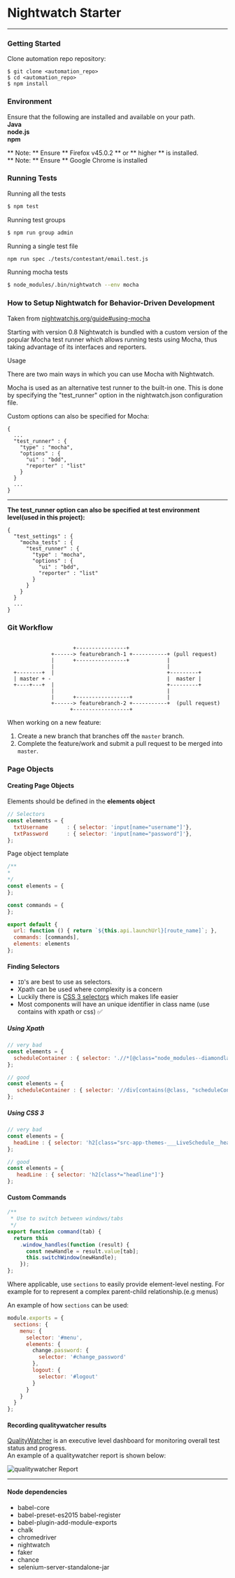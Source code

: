 # Nightwatch Starter

***

### Getting Started

Clone automation repo repository:
```
$ git clone <automation_repo>
$ cd <automation_repo>
$ npm install
```

### Environment
Ensure that the following are installed and available on your path.  
**Java  
node.js   
npm**


** Note: ** Ensure ** Firefox v45.0.2 ** or ** higher ** is installed.  
** Note: ** Ensure ** Google Chrome is installed

### Running Tests
Running all the tests
```sh
$ npm test
```
Running test groups
```sh
$ npm run group admin
```
Running a single test file
```sh
npm run spec ./tests/contestant/email.test.js
```
Running mocha tests
```sh
$ node_modules/.bin/nightwatch --env mocha
```

### How to Setup Nightwatch for Behavior-Driven Development

Taken from [nightwatchjs.org/guide#using-mocha](http://nightwatchjs.org/guide#using-mocha)

Starting with version 0.8 Nightwatch is bundled with a custom version of the popular Mocha test runner which allows running tests using Mocha, thus taking advantage of its interfaces and reporters.

Usage

There are two main ways in which you can use Mocha with Nightwatch.

Mocha is used as an alternative test runner to the built-in one. This is done by specifying the "test_runner" option in the nightwatch.json configuration file.

Custom options can also be specified for Mocha:

```
{
  ...
  "test_runner" : {
    "type" : "mocha",
    "options" : {
      "ui" : "bdd",
      "reporter" : "list"
    }
  }
  ...
}
```
---

**The test_runner option can also be specified at test environment level(used in this project):**

```
{
  "test_settings" : {
    "mocha_tests" : {
      "test_runner" : {
        "type" : "mocha",
        "options" : {
          "ui" : "bdd",
          "reporter" : "list"
        }
      }
    }
  }
  ...
}
```

### Git Workflow 

```

                     +----------------+
              +------> featurebranch-1 +-----------+ (pull request)
              |      +----------------+            |
              |                                    |
  +--------+  |                                    +---------+
  | master + -                                     |  master |
  +----+---+  |                                    +---------+  
              |                                    |
              |      +-----------------+           |            
              +------> featurebranch-2 +-----------+  (pull request)
                    +------------------+
```


When working on a new feature:

1. Create a new branch that branches off the `master` branch.
2. Complete the feature/work and submit a pull request to be merged into `master`.

### Page Objects

#### Creating Page Objects

Elements should be defined in the **elements object**

```js
// Selectors
const elements = {
  txtUsername      : { selector: 'input[name="username"]'},
  txtPassword      : { selector: 'input[name="password"]'},
};
```

Page object template

```js
/**
*
*/
const elements = {
};

const commands = {
};

export default {
  url: function () { return `${this.api.launchUrl}[route_name]`; },
  commands: [commands],
  elements: elements
};
```



#### Finding Selectors

* `ID`'s are best to use as selectors.
* Xpath can be used where complexity is a concern
* Luckily there is [CSS 3 selectors](http://www.w3schools.com/cssref/trysel.asp?selector=[id*=s]) which makes life easier
* Most components will have an unique identifier in class name (use contains with xpath or css) :white_check_mark:

##### Using Xpath

```js
// very bad
const elements = {
  scheduleContainer : { selector: './/*[@class="node_modules--diamondla-dcg-shared-react-lib-components-LiveSchedule-___LiveSchedule__scheduleContainer___3q6We', locateStrategy:'xpath'}
};

// good
const elements = {
   scheduleContainer : { selector: '//div[contains(@class, "scheduleContainer")]', locateStrategy: 'xpath'} 
};
```

##### Using CSS 3

```js
// very bad
const elements = {
  headLine : { selector: 'h2[class="src-app-themes-___LiveSchedule__headline___3yUlj node_modules--diamondla-dcg-shared-react-lib-components-LiveSchedule-___LiveSchedule__headline___3VZBr node_modules--diamondla-dcg-shared-react-lib-stylesheets-___objects-isolation__component___bLyEg node_modules--diamondla-dcg-shared-react-lib-stylesheets-___objects-isolation__reset___38kVl"]'}
};

// good
const elements = {
   headLine : { selector: 'h2[class*="headline"]'} 
};
```

#### Custom Commands

```js
/**
 * Use to switch between windows/tabs
 */
export function command(tab) {
  return this
    .window_handles(function (result) {
      const newHandle = result.value[tab];
      this.switchWindow(newHandle);
    });
};

```

Where applicable, use `sections` to easily provide element-level nesting. For example for to represent a complex parent-child relationship.(e.g menus)

An example of how `sections` can be used:

```js
module.exports = {
  sections: {
    menu: {
      selector: '#menu',
      elements: {
        change.password: {
          selector: '#change_password'
        },
        logout: {
          selector: '#logout'
        }
      }
    }
  }
};
```

#### Recording qualitywatcher results

[QualityWatcher](http://qualitywatcher.io/) is an executive level dashboard for monitoring overall test status and progress.  
An example of a qualitywatcher report is shown below:

![qualitywatcher Report](https://res.cloudinary.com/dvvgdt5sz/image/upload/v1461433138/Screen_Shot_2016-04-23_at_12.37.53_PM_ojptyq.png)

____

#### Node dependencies
* babel-core 
* babel-preset-es2015 babel-register 
* babel-plugin-add-module-exports 
* chalk 
* chromedriver 
* nightwatch 
* faker
* chance
* selenium-server-standalone-jar